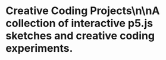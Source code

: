 # Creative Coding Projects\n\nA collection of interactive p5.js sketches and creative coding experiments.
